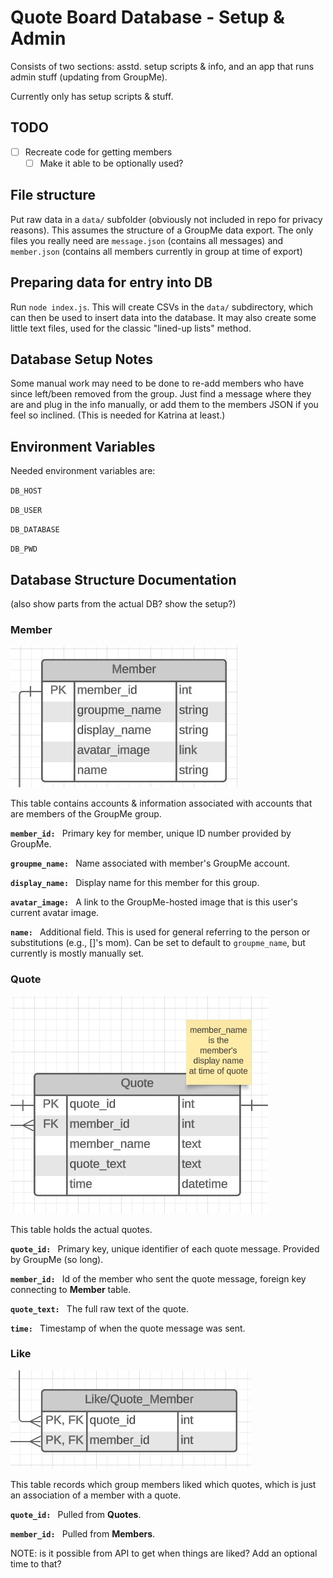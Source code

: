 # Quote Board Database - Setup & Admin

Consists of two sections: asstd. setup scripts & info, and an app that runs admin stuff (updating from GroupMe).

Currently only has setup scripts & stuff.

## TODO

- [ ] Recreate code for getting members
  - [ ] Make it able to be optionally used?

## File structure

Put raw data in a `data/` subfolder (obviously not included in repo for privacy reasons). This assumes the structure of a GroupMe data export. The only files you really need are `message.json` (contains all messages) and `member.json` (contains all members currently in group at time of export)

## Preparing data for entry into DB

Run `node index.js`. This will create CSVs in the `data/` subdirectory, which can then be used to insert data into the database. It may also create some little text files, used for the classic "lined-up lists" method.

## Database Setup Notes

Some manual work may need to be done to re-add members who have since left/been removed from the group. Just find a message where they are and plug in the info manually, or add them to the members JSON if you feel so inclined. (This is needed for Katrina at least.)

## Environment Variables

Needed environment variables are:

`DB_HOST`

`DB_USER`

`DB_DATABASE`

`DB_PWD`

## Database Structure Documentation

(also show parts from the actual DB? show the setup?)

### Member

![](images/member_erd.jpg)

This table contains accounts & information associated with accounts that are members of the GroupMe group.

**`member_id: `** Primary key for member, unique ID number provided by GroupMe.

**`groupme_name: `** Name associated with member's GroupMe account.

**`display_name: `** Display name for this member for this group.

**`avatar_image: `** A link to the GroupMe-hosted image that is this user's current avatar image.

**`name: `** Additional field. This is used for general referring to the person or substitutions (e.g., []'s mom). Can be set to default to `groupme_name`, but currently is mostly manually set.

### Quote

![](images/quote_erd.jpg)

This table holds the actual quotes.

**`quote_id: `** Primary key, unique identifier of each quote message. Provided by GroupMe (so long).

**`member_id: `** Id of the member who sent the quote message, foreign key connecting to **Member** table.

**`quote_text: `** The full raw text of the quote.

**`time: `** Timestamp of when the quote message was sent.

### Like

![](images/like_erd.jpg)

This table records which group members liked which quotes, which is just an association of a member with a quote.

**`quote_id: `** Pulled from **Quotes**.

**`member_id: `** Pulled from **Members**.

NOTE: is it possible from API to get when things are liked? Add an optional time to that?

